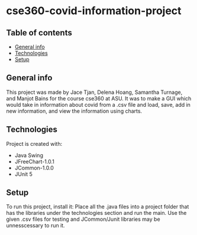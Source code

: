 # cse360-covid-information-project
## Table of contents
* [General info](#general-info)
* [Technologies](#technologies)
* [Setup](#setup)

## General info
This project was made by Jace Tjan, Delena Hoang, Samantha Turnage, and Manjot Bains for the course cse360 at ASU. It was to make a GUI which would take in information about covid from a .csv file and load, save, add in new information, and view the information using charts.
	
## Technologies
Project is created with:
* Java Swing
* JFreeChart-1.0.1
* JCommon-1.0.0
* JUnit 5
	
## Setup
To run this project, install it:
Place all the .java files into a project folder that has the libraries under the technologies section and run the main.
Use the given .csv files for testing and JCommon/Junit libraries may be unnesscessary to run it.
